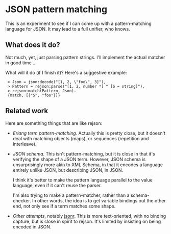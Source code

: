 # JSON pattern matching

This is an experiment to see if I can come up with a pattern-matching
language for JSON. It may lead to a full unifier, who knows.

## What does it do?

Not much, yet, just parsing pattern strings. I'll implement the actual
matcher in good time ..

What will it do (if I finish it)? Here's a suggestive example:

     > Json = json:decode("[1, 2, \"foo\", 3]"),
     > Pattern = rejson:parse("[1, 2, number *] ^ [S = string]"),
     > rejson:match(Pattern, Json).
     {match, [{"S", "foo"}]}

## Related work

Here are something things that are like rejson:

 - *Erlang term pattern-matching*. Actually this is pretty close, but
    it doesn't deal with matching objects (maps), or sequences
    (repetition and interleave).

 - *JSON schema*. This isn't pattern-matching, but it is close in that
    it's verifying the shape of a JSON term. However, JSON schema is
    unsurprisingly more akin to XML Schema, in that it encodes a
    language entirely unlike JSON, but describing JSON, in JSON.

    I think it's better to make the pattern language parallel to the
    value language, even if it can't reuse the parser.

    I'm also trying to make a pattern-matcher, rather than a
    schema-checker. In other words, the idea is to get variable
    bindings out the other end, not only see if a term matches some
    shape.

 - *Other attempts*, notably
    [jsonr](http://laurentszyster.be/jsonr/). This is more
    text-oriented, with no binding capture, but is close in spirit to
    rejson. It's limited by insisting on being encoded in JSON.
